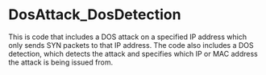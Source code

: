 # DosAttack_DosDetection
This is code that includes a DOS attack on a specified IP address which only sends SYN packets to that IP address. The code also includes a DOS detection, which detects the attack and specifies which IP or MAC address the attack is being issued from. 
